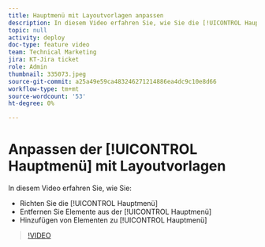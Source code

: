 ```yaml
---
title: Hauptmenü mit Layoutvorlagen anpassen
description: In diesem Video erfahren Sie, wie Sie die [!UICONTROL Hauptmenü] mit einer Layout-Vorlage.
topic: null
activity: deploy
doc-type: feature video
team: Technical Marketing
jira: KT-Jira ticket
role: Admin
thumbnail: 335073.jpeg
source-git-commit: a25a49e59ca483246271214886ea4dc9c10e8d66
workflow-type: tm+mt
source-wordcount: '53'
ht-degree: 0%

---
```


# Anpassen der [!UICONTROL Hauptmenü] mit Layoutvorlagen

In diesem Video erfahren Sie, wie Sie:

* Richten Sie die [!UICONTROL Hauptmenü]
* Entfernen Sie Elemente aus der [!UICONTROL Hauptmenü]
* Hinzufügen von Elementen zu [!UICONTROL Hauptmenü]


>[!VIDEO](https://video.tv.adobe.com/v/335073/?quality=12&learn=on)

